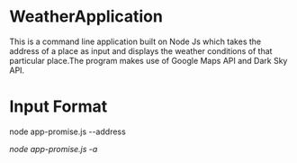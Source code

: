 # WeatherApplication
This is a command line application built on Node Js which takes the address of a place as input and displays the weather conditions of that particular place.The program makes use of Google Maps API and Dark Sky API.

# Input Format
node app-promise.js --address <address>
  node app-promise.js -a <address>
  
